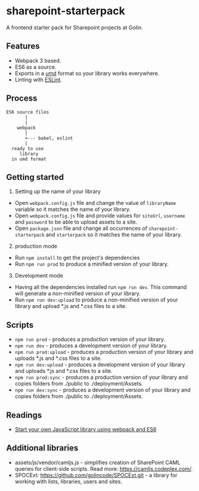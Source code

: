 # sharepoint-starterpack
A frontend starter pack for Sharepoint projects at Golin. 

## Features

* Webpack 3 based.
* ES6 as a source.
* Exports in a [umd](https://github.com/umdjs/umd) format so your library works everywhere.
* Linting with [ESLint](http://eslint.org/).

## Process

```
ES6 source files
       |
       |
    webpack
       |
       +--- babel, eslint
       |
  ready to use
     library
  in umd format
```

## Getting started

1. Setting up the name of your library
  * Open `webpack.config.js` file and change the value of `libraryName` variable so it matches the name of your library.
  * Open `webpack.config.js` file and provide values for `siteUrl`, `username` and `password` to be able to upload assets to a site.
  * Open `package.json` file and change all occurrences of `sharepoint-starterpack` and `starterpack` so it matches the name of your library.
2. production mode
  * Run `npm install` to get the project's dependencies
  * Run `npm run prod` to produce a minified version of your library.
3. Development mode
  * Having all the dependencies installed run `npm run dev`. This command will generate a non-minified version of your library.
  * Run `npm run dev:upload` to produce a non-minified version of your library and upload *.js and *.css files to a site.

## Scripts

* `npm run prod` - produces a production version of your library.
* `npm run dev` - produces a development version of your library.
* `npm run prod:upload` - produces a production version of your library and uploads *.js and *.css files to a site.
* `npm run dev:upload` - produces a development version of your library and uploads *.js and *.css files to a site.
* `npm run prod:sync` - produces a production version of your library and copies folders from ./public to ./deployment/Assets.
* `npm run dev:sync` - produces a development version of your library and copies folders from ./public to ./deployment/Assets.

## Readings

* [Start your own JavaScript library using webpack and ES6](http://krasimirtsonev.com/blog/article/javascript-library-starter-using-webpack-es6)

## Additional libraries

* assets/js/vendor/camljs.js - simplifies creation of SharePoint CAML queries for client-side scripts. Read more: https://camljs.codeplex.com/.
* SPOCExt: https://github.com/golincode/SPOCExt.git - a library for working with lists, libraries, users and sites.
